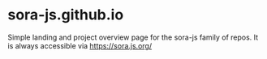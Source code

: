 # sora-js.github.io

Simple landing and project overview page for the sora-js family of repos. It is always accessible via https://sora.js.org/
